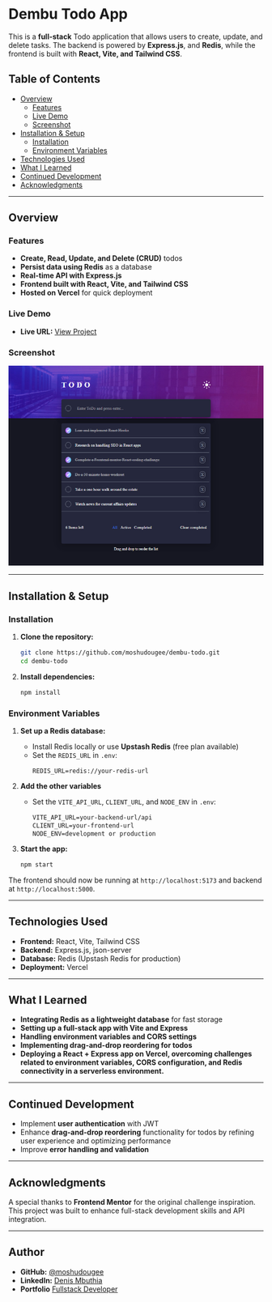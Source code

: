 # Dembu Todo App

This is a **full-stack** Todo application that allows users to create, update, and delete tasks. The backend is powered by **Express.js**, and **Redis**, while the frontend is built with **React, Vite, and Tailwind CSS**.

## Table of Contents

- [Overview](#overview)
  - [Features](#features)
  - [Live Demo](#live-demo)
  - [Screenshot](#screenshot)
- [Installation & Setup](#installation--setup)
  - [Installation](#installation)
  - [Environment Variables](#environment-variables)
- [Technologies Used](#technologies-used)
- [What I Learned](#what-i-learned)
- [Continued Development](#continued-development)
- [Acknowledgments](#acknowledgments)

---

## Overview

### Features

- **Create, Read, Update, and Delete (CRUD)** todos
- **Persist data using Redis** as a database
- **Real-time API with Express.js**
- **Frontend built with React, Vite, and Tailwind CSS**
- **Hosted on Vercel** for quick deployment

### Live Demo

- **Live URL:** [View Project](https://dembu-todo.vercel.app/)

### Screenshot

![](./public/dembu-todo.png)

---

## Installation & Setup

### Installation

1. **Clone the repository:**

   ```sh
   git clone https://github.com/moshudougee/dembu-todo.git
   cd dembu-todo
   ```

2. **Install dependencies:**

   ```sh
   npm install
   ```

### Environment Variables

1. **Set up a Redis database:**

   - Install Redis locally or use **Upstash Redis** (free plan available)
   - Set the `REDIS_URL` in `.env`:
     ```env
     REDIS_URL=redis://your-redis-url
     ```

2. **Add the other variables**
   - Set the `VITE_API_URL`, `CLIENT_URL`, and `NODE_ENV` in `.env`:
     ```env
     VITE_API_URL=your-backend-url/api
     CLIENT_URL=your-frontend-url
     NODE_ENV=development or production
     ```

3. **Start the app:**

   ```sh
   npm start
   ```

The frontend should now be running at `http://localhost:5173` and backend at `http://localhost:5000`.

---

## Technologies Used

- **Frontend:** React, Vite, Tailwind CSS
- **Backend:** Express.js, json-server
- **Database:** Redis (Upstash Redis for production)
- **Deployment:** Vercel

---

## What I Learned

- **Integrating Redis as a lightweight database** for fast storage
- **Setting up a full-stack app with Vite and Express**
- **Handling environment variables and CORS settings**
- **Implementing drag-and-drop reordering for todos**
- **Deploying a React + Express app on Vercel, overcoming challenges related to environment variables, CORS configuration, and Redis connectivity in a serverless environment.**

---

## Continued Development

- Implement **user authentication** with JWT
- Enhance **drag-and-drop reordering** functionality for todos by refining user experience and optimizing performance
- Improve **error handling and validation**

---

## Acknowledgments

A special thanks to **Frontend Mentor** for the original challenge inspiration. This project was built to enhance full-stack development skills and API integration.

---

## Author

- **GitHub:** [@moshudougee](https://github.com/moshudougee)
- **LinkedIn:** [Denis Mbuthia](https://www.linkedin.com/in/denis-mbuthia/)
- **Portfolio** [Fullstack Developer](https://denismbuthia-portfolio.vercel.app/)

